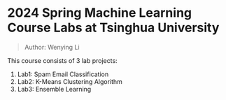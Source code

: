 # 2024 Spring Machine Learning Course Labs at Tsinghua University
> Author: Wenying Li

This course consists of 3 lab projects:
1. Lab1: Spam Email Classification
2. Lab2: K-Means Clustering Algorithm
3. Lab3: Ensemble Learning
